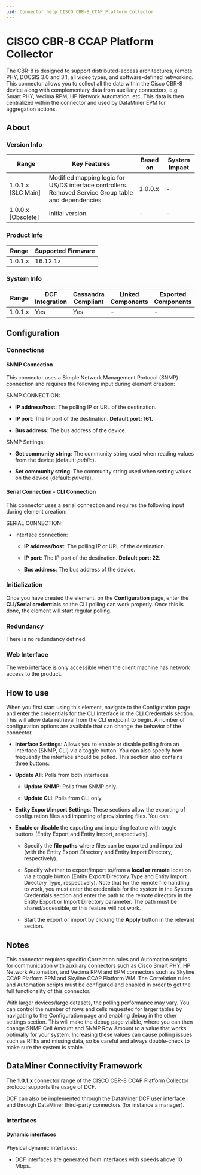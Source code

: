 ```yaml
---
uid: Connector_help_CISCO_CBR-8_CCAP_Platform_Collector
---
```


# CISCO CBR-8 CCAP Platform Collector

The CBR-8 is designed to support distributed-access architectures, remote PHY, DOCSIS 3.0 and 3.1, all video types, and software-defined networking. This connector allows you to collect all the data within the Cisco CBR-8 device along with complementary data from auxiliary connectors, e.g. Smart PHY, Vecima RPM, HP Network Automation, etc. This data is then centralized within the connector and used by DataMiner EPM for aggregation actions.

## About

### Version Info

| Range | Key Features | Based on | System Impact |
|--|--|--|--|
| 1.0.1.x [SLC Main] | Modified mapping logic for US/DS interface controllers. Removed Service Group table and dependencies. | 1.0.0.x | - |
| 1.0.0.x [Obsolete] | Initial version. | - | - |

### Product Info

| Range | Supported Firmware |
|--|--|
| 1.0.1.x | 16.12.1z |

### System Info

| Range | DCF Integration | Cassandra Compliant | Linked Components | Exported Components |
|--|--|--|--|--|
| 1.0.1.x | Yes | Yes | - | - |

## Configuration

### Connections

#### SNMP Connection

This connector uses a Simple Network Management Protocol (SNMP) connection and requires the following input during element creation:

SNMP CONNECTION:

- **IP address/host**: The polling IP or URL of the destination.

- **IP port**: The IP port of the destination. **Default port: 161.**

- **Bus address**: The bus address of the device.

SNMP Settings:

- **Get community string**: The community string used when reading values from the device (default: *public*).

- **Set community string**: The community string used when setting values on the device (default: *private*).

#### Serial Connection - CLI Connection

This connector uses a serial connection and requires the following input during element creation:

SERIAL CONNECTION:

- Interface connection:

  - **IP address/host**: The polling IP or URL of the destination.

  - **IP port**: The IP port of the destination. **Default port: 22.**

  - **Bus address**: The bus address of the device.

### Initialization

Once you have created the element, on the **Configuration** page, enter the **CLI/Serial credentials** so the CLI polling can work properly. Once this is done, the element will start regular polling.

### Redundancy

There is no redundancy defined.

### Web Interface

The web interface is only accessible when the client machine has network access to the product.

## How to use

When you first start using this element, navigate to the Configuration page and enter the credentials for the CLI Interface in the CLI Credentials section. This will allow data retrieval from the CLI endpoint to begin. A number of configuration options are available that can change the behavior of the connector.

- **Interface Settings**: Allows you to enable or disable polling from an interface (SNMP, CLI) via a toggle button. You can also specify how frequently the interface should be polled. This section also contains three buttons:

- **Update All:** Polls from both interfaces.

  - **Update SNMP**: Polls from SNMP only.

  - **Update CLI**: Polls from CLI only.

- **Entity Export/Import Settings**: These sections allow the exporting of configuration files and importing of provisioning files. You can:

- **Enable or disable** the exporting and importing feature with toggle buttons (Entity Export and Entity Import, respectively).

  - Specify the **file paths** where files can be exported and imported (with the Entity Export Directory and Entity Import Directory, respectively).

  - Specify whether to export/import to/from a **local or remote** location via a toggle button (Entity Export Directory Type and Entity Import Directory Type, respectively). Note that for the remote file handling to work, you must enter the credentials for the system in the System Credentials section and enter the path to the remote directory in the Entity Export or Import Directory parameter. The path must be shared/accessible, or this feature will not work.

  - Start the export or import by clicking the **Apply** button in the relevant section.

## Notes

This connector requires specific Correlation rules and Automation scripts for communication with auxiliary connectors such as Cisco Smart PHY, HP Network Automation, and Vecima RPM and EPM connectors such as Skyline CCAP Platform EPM and Skyline CCAP Platform WM. The Correlation rules and Automation scripts must be configured and enabled in order to get the full functionality of this connector.

With larger devices/large datasets, the polling performance may vary. You can control the number of rows and cells requested for larger tables by navigating to the Configuration page and enabling debug in the other settings section. This will make the debug page visible, where you can then change SNMP Cell Amount and SNMP Row Amount to a value that works optimally for your system. Increasing these values can cause polling issues such as RTEs and missing data, so be careful and always double-check to make sure the system is stable.

## DataMiner Connectivity Framework

The **1.0.1.x** connector range of the CISCO CBR-8 CCAP Platform Collector protocol supports the usage of DCF.

DCF can also be implemented through the DataMiner DCF user interface and through DataMiner third-party connectors (for instance a manager).

### Interfaces

#### Dynamic interfaces

Physical dynamic interfaces:

- DCF interfaces are generated from interfaces with speeds above 10 Mbps.
